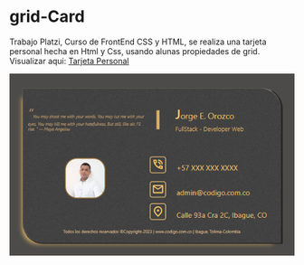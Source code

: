 # grid-Card
Trabajo Platzi, Curso de FrontEnd CSS y HTML, se realiza una tarjeta personal hecha en Html y Css,
usando alunas propiedades de grid.
Visualizar aqui: [Tarjeta Personal](https://jorozcocardenas.github.io/grid-Card/card.html)

<img src="./img/tarjeta.png" Alt="Tarjeta hecha con Grid">
